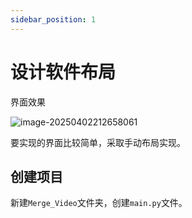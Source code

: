 ```yaml
---
sidebar_position: 1
---
```


# 设计软件布局

界面效果

![image-20250402212658061](https://blog-1301697820.cos.ap-guangzhou.myqcloud.com/blog/image-20250402212658061.png)

要实现的界面比较简单，采取手动布局实现。

## 创建项目

新建`Merge_Video`文件夹，创建`main.py`文件。

```python
```

